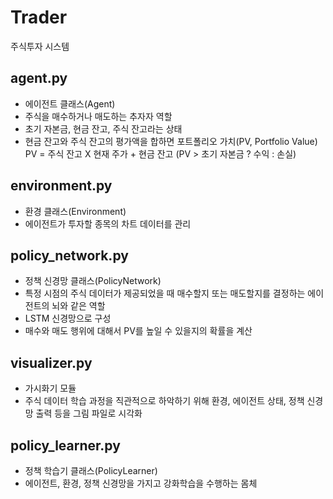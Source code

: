 # Trader
주식투자 시스템

## agent.py
 - 에이전트 클래스(Agent)  
 - 주식을 매수하거나 매도하는 추자자 역할  
 - 초기 자본금, 현금 잔고, 주식 잔고라는 상태  
 - 현금 잔고와 주식 잔고의 평가액을 합하면 포트폴리오 가치(PV, Portfolio Value)  
    PV = 주식 잔고 X 현재 주가 + 현금 잔고 (PV > 초기 자본금 ? 수익 : 손실)

## environment.py
 - 환경 클래스(Environment)
 - 에이전트가 투자할 종목의 차트 데이터를 관리

## policy_network.py
 - 정책 신경망 클래스(PolicyNetwork)
 - 특정 시점의 주식 데이터가 제공되었을 때 매수할지 또는 매도할지를 결정하는 에이전트의 뇌와 같은 역할
 - LSTM 신경망으로 구성
 - 매수와 매도 행위에 대해서 PV를 높일 수 있을지의 확률을 계산

## visualizer.py
 - 가시화기 모듈
 - 주식 데이터 학습 과정을 직관적으로 하악하기 위해 환경, 에이전트 상태, 정책 신경망 출력 등을 그림 파일로 시각화

## policy_learner.py
 - 정책 학습기 클래스(PolicyLearner)
 - 에이전트, 환경, 정책 신경망을 가지고 강화학습을 수행하는 몸체

